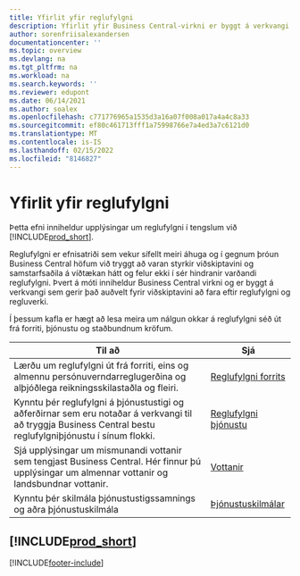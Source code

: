 ```yaml
---
title: Yfirlit yfir reglufylgni
description: Yfirlit yfir Business Central-virkni er byggt á verkvangi sem gerir það auðvelt fyrir viðskiptavini að fara eftir reglufylgni og regluverki.
author: sorenfriisalexandersen
documentationcenter: ''
ms.topic: overview
ms.devlang: na
ms.tgt_pltfrm: na
ms.workload: na
ms.search.keywords: ''
ms.reviewer: edupont
ms.date: 06/14/2021
ms.author: soalex
ms.openlocfilehash: c771776965a1535d3a16a07f008a017a4a4c8a33
ms.sourcegitcommit: ef80c461713fff1a75998766e7a4ed3a7c6121d0
ms.translationtype: MT
ms.contentlocale: is-IS
ms.lasthandoff: 02/15/2022
ms.locfileid: "8146827"
---
```

# <a name="compliance-overview"></a>Yfirlit yfir reglufylgni

Þetta efni inniheldur upplýsingar um reglufylgni í tengslum við [!INCLUDE[prod_short](../includes/prod_short.md)].  

Reglufylgni er efnisatriði sem vekur sífellt meiri áhuga og í gegnum þróun Business Central höfum við tryggt að varan styrkir viðskiptavini og samstarfsaðila á víðtækan hátt og felur ekki í sér hindranir varðandi reglufylgni. Þvert á móti inniheldur Business Central virkni og er byggt á verkvangi sem gerir það auðvelt fyrir viðskiptavini að fara eftir reglufylgni og regluverki.

Í þessum kafla er hægt að lesa meira um nálgun okkar á reglufylgni séð út frá forriti, þjónustu og staðbundnum kröfum.

|**Til að**|**Sjá**|  
|------------|-------------|  
|Lærðu um reglufylgni út frá forriti, eins og almennu persónuverndarreglugerðina og alþjóðlega reikningsskilastaðla og fleiri.|[Reglufylgni forrits](compliance-application-compliance.md)|  
|Kynntu þér reglufylgni á þjónustustigi og aðferðirnar sem eru notaðar á verkvangi til að tryggja Business Central bestu reglufylgniþjónustu í sínum flokki.|[Reglufylgni þjónustu](compliance-service-compliance.md)|  
|Sjá upplýsingar um mismunandi vottanir sem tengjast Business Central. Hér finnur þú upplýsingar um almennar vottanir og landsbundnar vottanir.|[Vottanir](compliance-certifications.md)|  
|Kynntu þér skilmála þjónustustigssamnings og aðra þjónustuskilmála|[Þjónustuskilmálar](compliance-service-compliance.md#service-terms)|  

## [!INCLUDE[prod_short](../includes/free_trial_md.md)]  


[!INCLUDE[footer-include](../includes/footer-banner.md)]